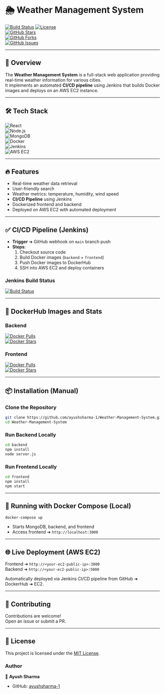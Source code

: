 # 🌦️ Weather Management System

[![Build Status](http://localhost:8080/buildStatus/icon?job=Weather)](http://localhost:8080/job/Weather/20/badge/icon)
[![License](https://img.shields.io/github/license/ayushsharma-1/Weather-Management-System)](https://github.com/ayushsharma-1/Weather-Management-System/blob/main/LICENSE)  
[![GitHub Stars](https://img.shields.io/github/stars/ayushsharma-1/Weather-Management-System?style=social)](https://github.com/ayushsharma-1/Weather-Management-System/stargazers)  
[![GitHub Forks](https://img.shields.io/github/forks/ayushsharma-1/Weather-Management-System?style=social)](https://github.com/ayushsharma-1/Weather-Management-System/network/members)  
[![GitHub Issues](https://img.shields.io/github/issues/ayushsharma-1/Weather-Management-System)](https://github.com/ayushsharma-1/Weather-Management-System/issues)

---

## 🚀 Overview

The **Weather Management System** is a full-stack web application providing real-time weather information for various cities.  
It implements an automated **CI/CD pipeline** using Jenkins that builds Docker images and deploys on an AWS EC2 instance.

---

## 🛠️ Tech Stack

![React](https://img.shields.io/badge/React-Frontend-blue)  
![Node.js](https://img.shields.io/badge/Node.js-Backend-green)  
![MongoDB](https://img.shields.io/badge/MongoDB-Database-brightgreen)  
![Docker](https://img.shields.io/badge/Docker-Containerization-blue)  
![Jenkins](https://img.shields.io/badge/Jenkins-CI/CD-red)  
![AWS EC2](https://img.shields.io/badge/AWS-EC2-orange)

---

## 🔥 Features

- Real-time weather data retrieval  
- User-friendly search  
- Weather metrics: temperature, humidity, wind speed  
- **CI/CD Pipeline** using Jenkins  
- Dockerized frontend and backend  
- Deployed on AWS EC2 with automated deployment

---

## ✅ CI/CD Pipeline (Jenkins)

- **Trigger** ➜ GitHub webhook on `main` branch push  
- **Steps**:
  1. Checkout source code
  2. Build Docker images (`backend` + `frontend`)
  3. Push Docker images to DockerHub
  4. SSH into AWS EC2 and deploy containers

### Jenkins Build Status  
[![Build Status](http://localhost:8080/job/Weather/lastBuild/badge/icon)](http://localhost:8080/job/Weather/)

---

## 🐳 DockerHub Images and Stats

### Backend  
[![Docker Pulls](https://img.shields.io/docker/pulls/ayush180/weather-backend)](https://hub.docker.com/r/ayush180/weather-backend)  
[![Docker Stars](https://img.shields.io/docker/stars/ayush180/weather-backend)](https://hub.docker.com/r/ayush180/weather-backend)

### Frontend  
[![Docker Pulls](https://img.shields.io/docker/pulls/ayush180/weather-frontend)](https://hub.docker.com/r/ayush180/weather-frontend)  
[![Docker Stars](https://img.shields.io/docker/stars/ayush180/weather-frontend)](https://hub.docker.com/r/ayush180/weather-frontend)

---

## 📦 Installation (Manual)

### Clone the Repository
```bash
git clone https://github.com/ayushsharma-1/Weather-Management-System.git
cd Weather-Management-System
```

### Run Backend Locally
```bash
cd backend
npm install
node server.js
```

### Run Frontend Locally
```bash
cd frontend
npm install
npm start
```

---

## 🐳 Running with Docker Compose (Local)

```bash
docker-compose up
```

- Starts MongoDB, backend, and frontend  
- Access frontend ➜ `http://localhost:3000`

---

## 🌐 Live Deployment (AWS EC2)

Frontend ➜ `http://<your-ec2-public-ip>:3000`  
Backend ➜ `http://<your-ec2-public-ip>:5000`

Automatically deployed via Jenkins CI/CD pipeline from GitHub ➜ DockerHub ➜ EC2.

---

## 🤝 Contributing

Contributions are welcome!  
Open an issue or submit a PR.  

---

## 📄 License

This project is licensed under the [MIT License](https://github.com/ayushsharma-1/Weather-Management-System/blob/main/LICENSE).


### Author  
👤 **Ayush Sharma**  
- GitHub: [ayushsharma-1](https://github.com/ayushsharma-1)
